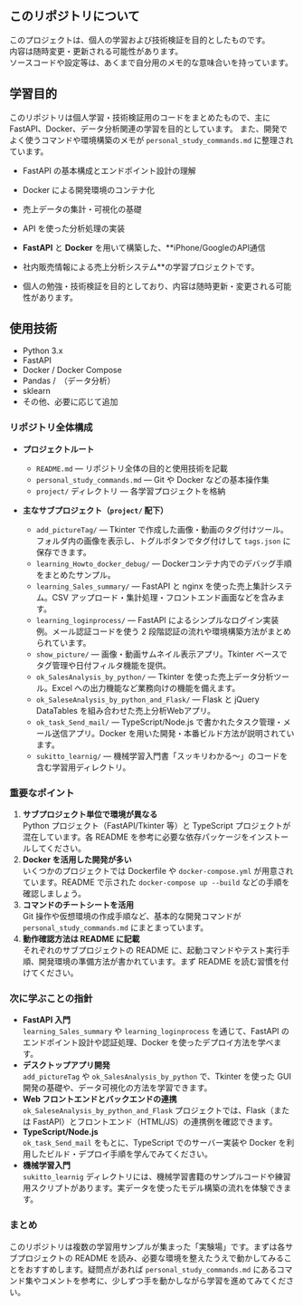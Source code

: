 ## このリポジトリについて

このプロジェクトは、個人の学習および技術検証を目的としたものです。  
内容は随時変更・更新される可能性があります。  
ソースコードや設定等は、あくまで自分用のメモ的な意味合いを持っています。

## 学習目的
このリポジトリは個人学習・技術検証用のコードをまとめたもので、主に FastAPI、Docker、データ分析関連の学習を目的としています。  また、開発でよく使うコマンドや環境構築のメモが `personal_study_commands.md` に整理されています。
- FastAPI の基本構成とエンドポイント設計の理解
- Docker による開発環境のコンテナ化
- 売上データの集計・可視化の基礎
- API を使った分析処理の実装

- **FastAPI** と **Docker** を用いて構築した、**iPhone/GoogleのAPI通信
- 社内販売情報による売上分析システム**の学習プロジェクトです。  
- 個人の勉強・技術検証を目的としており、内容は随時更新・変更される可能性があります。

## 使用技術

- Python 3.x
- FastAPI
- Docker / Docker Compose
- Pandas /　（データ分析）
- sklearn
- その他、必要に応じて追加


### リポジトリ全体構成
- **プロジェクトルート**  
  - `README.md` — リポジトリ全体の目的と使用技術を記載  
  - `personal_study_commands.md` — Git や Docker などの基本操作集  
  - `project/` ディレクトリ — 各学習プロジェクトを格納

- **主なサブプロジェクト（`project/` 配下）**
  - `add_pictureTag/` — Tkinter で作成した画像・動画のタグ付けツール。フォルダ内の画像を表示し、トグルボタンでタグ付けして `tags.json` に保存できます。
  - `learning_Howto_docker_debug/` — Dockerコンテナ内でのデバッグ手順をまとめたサンプル。  
  - `learning_Sales_summary/` — FastAPI と nginx を使った売上集計システム。CSV アップロード・集計処理・フロントエンド画面などを含みます。
  - `learning_loginprocess/` — FastAPI によるシンプルなログイン実装例。メール認証コードを使う 2 段階認証の流れや環境構築方法がまとめられています。
  - `show_picture/` — 画像・動画サムネイル表示アプリ。Tkinter ベースでタグ管理や日付フィルタ機能を提供。
  - `ok_SalesAnalysis_by_python/` — Tkinter を使った売上データ分析ツール。Excel への出力機能など業務向けの機能を備えます。
  - `ok_SaleseAnalysis_by_python_and_Flask/` — Flask と jQuery DataTables を組み合わせた売上分析Webアプリ。
  - `ok_task_Send_mail/` — TypeScript/Node.js で書かれたタスク管理・メール送信アプリ。Docker を用いた開発・本番ビルド方法が説明されています。
  - `sukitto_learnig/` — 機械学習入門書「スッキリわかる〜」のコードを含む学習用ディレクトリ。

### 重要なポイント
1. **サブプロジェクト単位で環境が異なる**  
   Python プロジェクト（FastAPI/Tkinter 等）と TypeScript プロジェクトが混在しています。各 README を参考に必要な依存パッケージをインストールしてください。
2. **Docker を活用した開発が多い**  
   いくつかのプロジェクトでは Dockerfile や `docker-compose.yml` が用意されています。README で示された `docker-compose up --build` などの手順を確認しましょう。
3. **コマンドのチートシートを活用**  
   Git 操作や仮想環境の作成手順など、基本的な開発コマンドが `personal_study_commands.md` にまとまっています。
4. **動作確認方法は README に記載**  
   それぞれのサブプロジェクトの README に、起動コマンドやテスト実行手順、開発環境の準備方法が書かれています。まず README を読む習慣を付けてください。

### 次に学ぶことの指針
- **FastAPI 入門**  
  `learning_Sales_summary` や `learning_loginprocess` を通じて、FastAPI のエンドポイント設計や認証処理、Docker を使ったデプロイ方法を学べます。
- **デスクトップアプリ開発**  
  `add_pictureTag` や `ok_SalesAnalysis_by_python` で、Tkinter を使った GUI 開発の基礎や、データ可視化の方法を学習できます。
- **Web フロントエンドとバックエンドの連携**  
  `ok_SaleseAnalysis_by_python_and_Flask` プロジェクトでは、Flask（または FastAPI）とフロントエンド（HTML/JS）の連携例を確認できます。
- **TypeScript/Node.js**  
  `ok_task_Send_mail` をもとに、TypeScript でのサーバー実装や Docker を利用したビルド・デプロイ手順を学んでみてください。
- **機械学習入門**  
  `sukitto_learnig` ディレクトリには、機械学習書籍のサンプルコードや練習用スクリプトがあります。実データを使ったモデル構築の流れを体験できます。

### まとめ
このリポジトリは複数の学習用サンプルが集まった「実験場」です。まずは各サブプロジェクトの README を読み、必要な環境を整えたうえで動かしてみることをおすすめします。疑問点があれば `personal_study_commands.md` にあるコマンド集やコメントを参考に、少しずつ手を動かしながら学習を進めてみてください。


